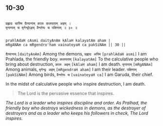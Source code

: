 ## 10-30


```shloka-sa

प्रह्लादः चास्मि दैत्यानाम् कालः कलयताम् अहम् ।
मृगाणाम् च मृगेन्द्रोऽहम् वैनतेयः च पक्षिणाम् ॥ ३० ॥

```
```shloka-sa-hk

prahlAdaH cAsmi daityAnAm kAlaH kalayatAm aham |
mRgANAm ca mRgendro'ham vainateyaH ca pakSiNAm || 30 ||

```
`दैत्यानाम्` `[daityAnAm]` Among the demons, `प्रह्लादः अस्मि` `[prahlAdaH asmi]` I am Prahlada, the friendly boy. `कलयताम्` `[kalayatAm]` To the calculative people who bring about destruction, `कालः अहम्` `[kAlaH aham]` I am death. `मृगाणाम्` `[mRgANAm]` Among animals, `मृगेन्द्रः अहम्` `[mRgendraH aham]` I am their leader. `पक्षिणाम्` `[pakSiNAm]` Among birds, `वैनतेयः च` `[vainateyaH ca]` I am Garuda, their chief.

In the midst of calculative people who inspire destruction, I am death.



<a name='applnote_159'></a>
> The Lord is the pervasive essence that inspires.

_The Lord is a leader who inspires discipline and order. As Pralhad, the friendly boy who destroys wickedness in demons, as the destroyer of destroyers and as a leader who keeps his followers in check, The Lord inspires._
